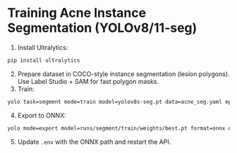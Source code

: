# Training Acne Instance Segmentation (YOLOv8/11-seg)

1. Install Ultralytics:
```bash
pip install ultralytics
```
2. Prepare dataset in COCO-style instance segmentation (lesion polygons). Use Label Studio + SAM for fast polygon masks.
3. Train:
```bash
yolo task=segment mode=train model=yolov8s-seg.pt data=acne_seg.yaml epochs=60 imgsz=1024 batch=8 lr0=0.001
```
4. Export to ONNX:
```bash
yolo mode=export model=runs/segment/train/weights/best.pt format=onnx opset=13 imgsz=1024 dynamic=True
```
5. Update `.env` with the ONNX path and restart the API.
